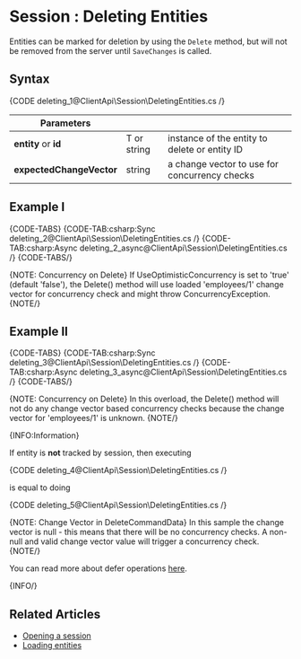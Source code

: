 # Session : Deleting Entities

Entities can be marked for deletion by using the `Delete` method, but will not be removed from the server until `SaveChanges` is called.

## Syntax

{CODE deleting_1@ClientApi\Session\DeletingEntities.cs /}

| Parameters | | |
| ------------- | ------------- | ----- |
| **entity** or **id** | T or string | instance of the entity to delete or entity ID |
| **expectedChangeVector** | string | a change vector to use for concurrency checks

## Example I

{CODE-TABS}
{CODE-TAB:csharp:Sync deleting_2@ClientApi\Session\DeletingEntities.cs /}
{CODE-TAB:csharp:Async deleting_2_async@ClientApi\Session\DeletingEntities.cs /}
{CODE-TABS/}

{NOTE: Concurrency on Delete}
If UseOptimisticConcurrency is set to 'true' (default 'false'), the Delete() method will use loaded 'employees/1' change vector for concurrency check and might throw ConcurrencyException.
{NOTE/}

## Example II

{CODE-TABS}
{CODE-TAB:csharp:Sync deleting_3@ClientApi\Session\DeletingEntities.cs /}
{CODE-TAB:csharp:Async deleting_3_async@ClientApi\Session\DeletingEntities.cs /}
{CODE-TABS/}

{NOTE: Concurrency on Delete}
In this overload, the Delete() method will not do any change vector based concurrency checks because the change vector for 'employees/1' is unknown.
{NOTE/}

{INFO:Information}

If entity is **not** tracked by session, then executing

{CODE deleting_4@ClientApi\Session\DeletingEntities.cs /}

is equal to doing

{CODE deleting_5@ClientApi\Session\DeletingEntities.cs /}

{NOTE: Change Vector in DeleteCommandData}
In this sample the change vector is null - this means that there will be no concurrency checks. A non-null and valid change vector value will trigger a concurrency check. 
{NOTE/}

You can read more about defer operations [here](./how-to/defer-operations).

{INFO/}

## Related Articles

- [Opening a session](./opening-a-session)  
- [Loading entities](./loading-entities)  
